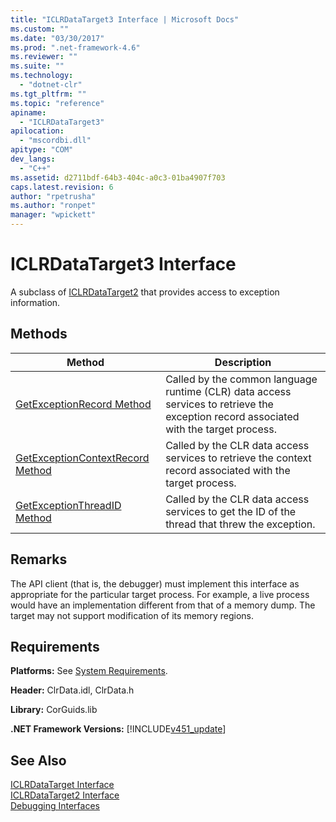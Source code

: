 ```yaml
---
title: "ICLRDataTarget3 Interface | Microsoft Docs"
ms.custom: ""
ms.date: "03/30/2017"
ms.prod: ".net-framework-4.6"
ms.reviewer: ""
ms.suite: ""
ms.technology: 
  - "dotnet-clr"
ms.tgt_pltfrm: ""
ms.topic: "reference"
apiname: 
  - "ICLRDataTarget3"
apilocation: 
  - "mscordbi.dll"
apitype: "COM"
dev_langs: 
  - "C++"
ms.assetid: d2711bdf-64b3-404c-a0c3-01ba4907f703
caps.latest.revision: 6
author: "rpetrusha"
ms.author: "ronpet"
manager: "wpickett"
---
```

# ICLRDataTarget3 Interface
A subclass of [ICLRDataTarget2](../../../../docs/framework/unmanaged-api/debugging/iclrdatatarget2-interface.md) that provides access to exception information.  
  
## Methods  
  
|Method|Description|  
|------------|-----------------|  
|[GetExceptionRecord Method](../../../../docs/framework/unmanaged-api/debugging/iclrdatatarget3-getexceptionrecord-method.md)|Called by the common language runtime (CLR) data access services to retrieve the exception record associated with the target process.|  
|[GetExceptionContextRecord Method](../../../../docs/framework/unmanaged-api/debugging/iclrdatatarget3-getexceptioncontextrecord-method.md)|Called by the CLR data access services to retrieve the context record associated with the target process.|  
|[GetExceptionThreadID Method](../../../../docs/framework/unmanaged-api/debugging/iclrdatatarget3-getexceptionthreadid-method.md)|Called by the CLR data access services to get the ID of the thread that threw the exception.|  
  
## Remarks  
 The API client (that is, the debugger) must implement this interface as appropriate for the particular target process. For example, a live process would have an implementation different from that of a memory dump. The target may not support modification of its memory regions.  
  
## Requirements  
 **Platforms:** See [System Requirements](../../../../docs/framework/getting-started/system-requirements.md).  
  
 **Header:** ClrData.idl, ClrData.h  
  
 **Library:** CorGuids.lib  
  
 **.NET Framework Versions:** [!INCLUDE[v451_update](../../../../includes/v451-update-md.md)]  
  
## See Also  
 [ICLRDataTarget Interface](../../../../docs/framework/unmanaged-api/debugging/iclrdatatarget-interface.md)   
 [ICLRDataTarget2 Interface](../../../../docs/framework/unmanaged-api/debugging/iclrdatatarget2-interface.md)   
 [Debugging Interfaces](../../../../docs/framework/unmanaged-api/debugging/debugging-interfaces.md)